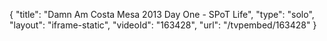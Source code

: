 {
    "title": "Damn Am Costa Mesa 2013 Day One - SPoT Life",
    "type": "solo",
    "layout": "iframe-static",
    "videoId": "163428",
    "url": "\/tvpembed\/163428"
}